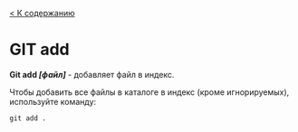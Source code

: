 [< К содержанию](./Readme.md)

# GIT add

**Git add *[файл]*** - добавляет файл в индекс.

Чтобы добавить все файлы в каталоге в индекс (кроме игнорируемых), используйте команду: 

`git add .`